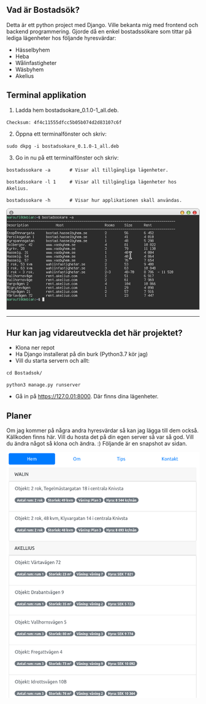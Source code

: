 ## Vad är Bostadsök?
Detta är ett python project med Django. Ville bekanta mig med frontend och backend programmering. Gjorde då en enkel bostadssökare som tittar på lediga lägenheter hos följande hyresvärdar:
* Hässelbyhem
* Heba
* Wålinfastigheter
* Wäsbyhem
* Akelius

## Terminal applikation
1. Ladda hem bostadsokare_0.1.0-1_all.deb.

`Checksum: 4f4c11555dfcc5b05b074d2d83107c6f`

2. Öppna ett terminalfönster och skriv:

`sudo dkpg -i bostadsokare_0.1.0-1_all.deb`

3. Go in nu på ett terminalfönster och skriv:

`bostadssokare -a       # Visar all tillgängliga lägenheter.`

`bostadssokare -l 1     # Visar all tillgängliga lägenheter hos Akelius.`

`bostadssokare -h       # Visar hur applikationen skall användas.`

![Snapshot](img/bostadsok_terminal.png)

---

## Hur kan jag vidareutveckla det här projektet?
* Klona ner repot
* Ha Django installerat på din burk (Python3.7 kör jag)
* Vill du starta servern och allt:

`cd Bostadsok/`

`python3 manage.py runserver`

* Gå in på https://127.0.01:8000. Där finns dina lägenheter.

## Planer
Om jag kommer på några andra hyresvärdar så kan jag lägga till dem också. Källkoden finns här. Vill du hosta det på din egen server så var så god. Vill du ändra något så klona och ändra. :)
Följande är en snapshot av sidan.

![Snapshot](img/screenshot.png)



